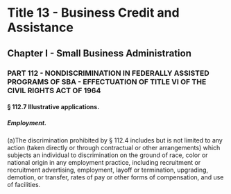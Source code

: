 
# Title 13 - Business Credit and Assistance
## Chapter I - Small Business Administration
### PART 112 - NONDISCRIMINATION IN FEDERALLY ASSISTED PROGRAMS OF SBA - EFFECTUATION OF TITLE VI OF THE CIVIL RIGHTS ACT OF 1964
#### § 112.7 Illustrative applications.
##### Employment.

(a)The discrimination prohibited by § 112.4 includes but is not limited to any action (taken directly or through contractual or other arrangements) which subjects an individual to discrimination on the ground of race, color or national origin in any employment practice, including recruitment or recruitment advertising, employment, layoff or termination, upgrading, demotion, or transfer, rates of pay or other forms of compensation, and use of facilities.
